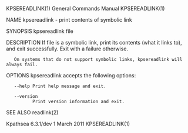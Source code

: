 KPSEREADLINK(1)                                                                  General Commands Manual                                                                  KPSEREADLINK(1)

NAME
       kpsereadlink - print contents of symbolic link

SYNOPSIS
       kpsereadlink file

DESCRIPTION
       If file is a symbolic link, print its contents (what it links to), and exit successfully.  Exit with a failure otherwise.

       On systems that do not support symbolic links, kpsereadlink will always fail.

OPTIONS
       kpsereadlink accepts the following options:

       --help Print help message and exit.

       --version
              Print version information and exit.

SEE ALSO
       readlink(2)

Kpathsea 6.3.1/dev                                                                     1 March 2011                                                                       KPSEREADLINK(1)
